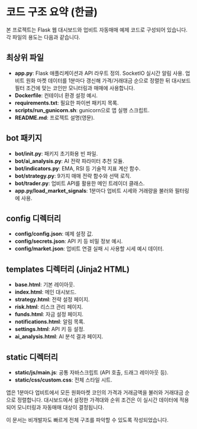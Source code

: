# 코드 구조 요약 (한글)

본 프로젝트는 Flask 웹 대시보드와 업비트 자동매매 예제 코드로 구성되어 있습니다. 각 파일의 용도는 다음과 같습니다.

## 최상위 파일
 - **app.py**: Flask 애플리케이션과 API 라우트 정의. SocketIO 실시간 알림 사용.
   업비트 원화 마켓 데이터를 1분마다 갱신해 가격/거래대금 순으로 정렬한 뒤
   대시보드 필터 조건에 맞는 코인만 모니터링과 매매에 사용합니다.
- **Dockerfile**: 컨테이너 환경 설정 예시.
- **requirements.txt**: 필요한 파이썬 패키지 목록.
- **scripts/run_gunicorn.sh**: gunicorn으로 앱 실행 스크립트.
- **README.md**: 프로젝트 설명(영문).

## bot 패키지
- **bot/__init__.py**: 패키지 초기화용 빈 파일.
- **bot/ai_analysis.py**: AI 전략 파라미터 추천 모듈.
- **bot/indicators.py**: EMA, RSI 등 기술적 지표 계산 함수.
- **bot/strategy.py**: 9가지 매매 전략 함수와 선택 로직.
- **bot/trader.py**: 업비트 API를 활용한 메인 트레이더 클래스.
- **app.py/load_market_signals**: 1분마다 업비트 시세와 거래량을 불러와 필터링에 사용.

## config 디렉터리
 - **config/config.json**: 예제 설정 값.
 - **config/secrets.json**: API 키 등 비밀 정보 예시.
 - **config/market.json**: 업비트 연결 실패 시 사용할 시세 예시 데이터.

## templates 디렉터리 (Jinja2 HTML)
- **base.html**: 기본 레이아웃.
- **index.html**: 메인 대시보드.
- **strategy.html**: 전략 설정 페이지.
- **risk.html**: 리스크 관리 페이지.
- **funds.html**: 자금 설정 페이지.
- **notifications.html**: 알림 목록.
- **settings.html**: API 키 등 설정.
- **ai_analysis.html**: AI 분석 결과 페이지.

## static 디렉터리
- **static/js/main.js**: 공통 자바스크립트 (API 호출, 드래그 레이아웃 등).
- **static/css/custom.css**: 전체 스타일 시트.

앱은 1분마다 업비트에서 모든 원화마켓 코인의 가격과 거래금액을 불러와 거래대금 순으로 정렬합니다. 대시보드에서 설정한 가격대와 순위 조건은 이 실시간 데이터에 적용되어 모니터링과 자동매매 대상이 결정됩니다.

이 문서는 비개발자도 빠르게 전체 구조를 파악할 수 있도록 작성되었습니다.

